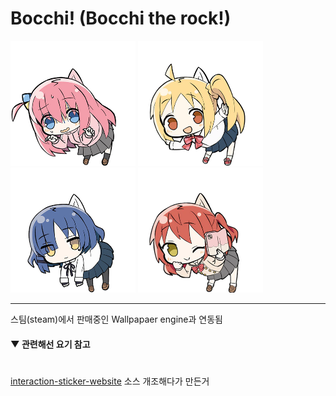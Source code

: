 <h1> Bocchi! (Bocchi the rock!) </h1>


<img src = "imgs/0.png" width = "200px"> <img src = "imgs/1.png" width = "200px"> <img src = "imgs/2.png" width = "200px"> <img src = "imgs/3.png" width = "200px">



-------------

스팀(steam)에서 판매중인 Wallpapaer engine과 연동됨

#### ▼ 관련해선 요기 참고



#

<a href = "https://github.com/ABER1047/interaction-sticker-website/blob/main/README.md">interaction-sticker-website</a> 소스 개조해다가 만든거
